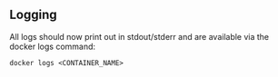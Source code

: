 ## Logging
All logs should now print out in stdout/stderr and are available via the docker logs command:
```
docker logs <CONTAINER_NAME>
```


